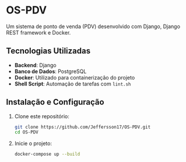 # OS-PDV

Um sistema de ponto de venda (PDV) desenvolvido com Django, Django REST framework e Docker.

## Tecnologias Utilizadas

- **Backend**: Django
- **Banco de Dados**: PostgreSQL
- **Docker**: Utilizado para containerização do projeto
- **Shell Script**: Automação de tarefas com `lint.sh`

## Instalação e Configuração

1. Clone este repositório:
   ```bash
   git clone https://github.com/Jeffersson17/OS-PDV.git
   cd OS-PDV

2. Inicie o projeto:
    ```bash
    docker-compose up --build
